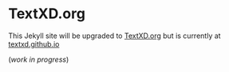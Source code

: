 # TextXD.org

This Jekyll site will be upgraded to [TextXD.org](http://www.textxd.org/) but is currently at [textxd.github.io](https://textxd.github.io)

(*work in progress*)

